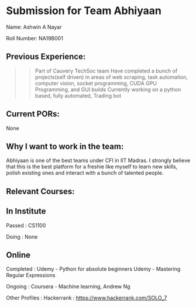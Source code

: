 Submission for Team Abhiyaan
============================

Name:
Ashwin A Nayar


Roll Number:
NA19B001


Previous Experience:
-------------------
>> Part of Cauvery TechSoc team
>> Have completed a bunch of projects(self driven) in areas of web scraping, task automation, computer vision, socket programming, CUDA GPU Programming, and GUI builds
>> Currently working on a python based, fully automated, Trading bot


Current PORs:
-------------
None


Why I want to work in the team:
------------------------------
Abhiyaan is one of the best teams under CFI in IIT Madras. I strongly believe that this is the best platform for a freshie like myself 
to learn new skills, polish existing ones and interact with a bunch of talented people.


Relevant Courses:
----------------

In Institute
------------
Passed : 
    CS1100
    
Doing : 
    None


Online
------
Completed : 
    Udemy - Python for absolute beginners
    Udemy - Mastering Regular Expressions
    
Ongoing : 
    Coursera - Machine learning, Andrew Ng
    
    
Other Profiles : 
    Hackerrank : https://www.hackerrank.com/SOLO_7
